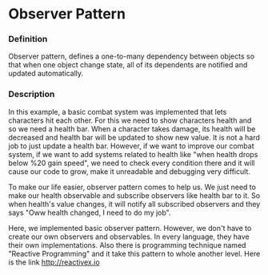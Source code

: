 # Observer Pattern

### Definition
Observer pattern, defines a one-to-many dependency between objects so that when one object change state, all of its dependents are notified and updated automatically.

### Description
In this example, a basic combat system was implemented that lets characters hit each other. For this we need to show characters health and so we need a health bar. When a character takes damage, its health will be decreased and health bar will be updated to show new value. It is not a hard job to just update a health bar. However, if we want to improve our combat system, if we want to add systems related to health like "when health drops below %20 gain speed", we need to check every condition there and it will cause our code to grow, make it unreadable and debugging very difficult.

To make our life easier, observer pattern comes to help us. We just need to make our health observable and subscribe observers like health bar to it. So when health's value changes, it will notify all subscribed observers and they says "Oww health changed, I need to do my job".

Here, we implemented basic observer pattern. However, we don't have to create our own observers and observables. In every language, they have their own implementations. Also there is programming technique named "Reactive Programming" and it take this pattern to whole another level. Here is the link http://reactivex.io
